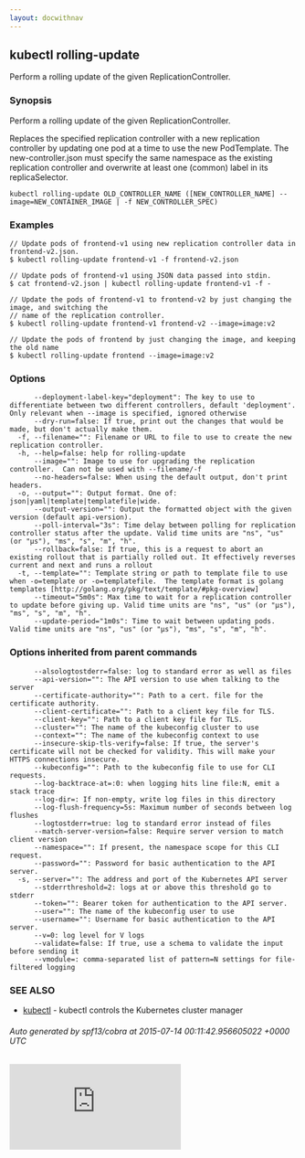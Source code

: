 ```yaml
---
layout: docwithnav
---
```

<!-- BEGIN MUNGE: UNVERSIONED_WARNING -->


<!-- END MUNGE: UNVERSIONED_WARNING -->
## kubectl rolling-update

Perform a rolling update of the given ReplicationController.

### Synopsis


Perform a rolling update of the given ReplicationController.

Replaces the specified replication controller with a new replication controller by updating one pod at a time to use the
new PodTemplate. The new-controller.json must specify the same namespace as the
existing replication controller and overwrite at least one (common) label in its replicaSelector.

```
kubectl rolling-update OLD_CONTROLLER_NAME ([NEW_CONTROLLER_NAME] --image=NEW_CONTAINER_IMAGE | -f NEW_CONTROLLER_SPEC)
```

### Examples

```
// Update pods of frontend-v1 using new replication controller data in frontend-v2.json.
$ kubectl rolling-update frontend-v1 -f frontend-v2.json

// Update pods of frontend-v1 using JSON data passed into stdin.
$ cat frontend-v2.json | kubectl rolling-update frontend-v1 -f -

// Update the pods of frontend-v1 to frontend-v2 by just changing the image, and switching the
// name of the replication controller.
$ kubectl rolling-update frontend-v1 frontend-v2 --image=image:v2

// Update the pods of frontend by just changing the image, and keeping the old name
$ kubectl rolling-update frontend --image=image:v2

```

### Options

```
      --deployment-label-key="deployment": The key to use to differentiate between two different controllers, default 'deployment'.  Only relevant when --image is specified, ignored otherwise
      --dry-run=false: If true, print out the changes that would be made, but don't actually make them.
  -f, --filename="": Filename or URL to file to use to create the new replication controller.
  -h, --help=false: help for rolling-update
      --image="": Image to use for upgrading the replication controller.  Can not be used with --filename/-f
      --no-headers=false: When using the default output, don't print headers.
  -o, --output="": Output format. One of: json|yaml|template|templatefile|wide.
      --output-version="": Output the formatted object with the given version (default api-version).
      --poll-interval="3s": Time delay between polling for replication controller status after the update. Valid time units are "ns", "us" (or "µs"), "ms", "s", "m", "h".
      --rollback=false: If true, this is a request to abort an existing rollout that is partially rolled out. It effectively reverses current and next and runs a rollout
  -t, --template="": Template string or path to template file to use when -o=template or -o=templatefile.  The template format is golang templates [http://golang.org/pkg/text/template/#pkg-overview]
      --timeout="5m0s": Max time to wait for a replication controller to update before giving up. Valid time units are "ns", "us" (or "µs"), "ms", "s", "m", "h".
      --update-period="1m0s": Time to wait between updating pods. Valid time units are "ns", "us" (or "µs"), "ms", "s", "m", "h".
```

### Options inherited from parent commands

```
      --alsologtostderr=false: log to standard error as well as files
      --api-version="": The API version to use when talking to the server
      --certificate-authority="": Path to a cert. file for the certificate authority.
      --client-certificate="": Path to a client key file for TLS.
      --client-key="": Path to a client key file for TLS.
      --cluster="": The name of the kubeconfig cluster to use
      --context="": The name of the kubeconfig context to use
      --insecure-skip-tls-verify=false: If true, the server's certificate will not be checked for validity. This will make your HTTPS connections insecure.
      --kubeconfig="": Path to the kubeconfig file to use for CLI requests.
      --log-backtrace-at=:0: when logging hits line file:N, emit a stack trace
      --log-dir=: If non-empty, write log files in this directory
      --log-flush-frequency=5s: Maximum number of seconds between log flushes
      --logtostderr=true: log to standard error instead of files
      --match-server-version=false: Require server version to match client version
      --namespace="": If present, the namespace scope for this CLI request.
      --password="": Password for basic authentication to the API server.
  -s, --server="": The address and port of the Kubernetes API server
      --stderrthreshold=2: logs at or above this threshold go to stderr
      --token="": Bearer token for authentication to the API server.
      --user="": The name of the kubeconfig user to use
      --username="": Username for basic authentication to the API server.
      --v=0: log level for V logs
      --validate=false: If true, use a schema to validate the input before sending it
      --vmodule=: comma-separated list of pattern=N settings for file-filtered logging
```

### SEE ALSO
* [kubectl](kubectl.html)	 - kubectl controls the Kubernetes cluster manager

###### Auto generated by spf13/cobra at 2015-07-14 00:11:42.956605022 +0000 UTC


<!-- BEGIN MUNGE: GENERATED_ANALYTICS -->
[![Analytics](https://kubernetes-site.appspot.com/UA-36037335-10/GitHub/docs/user-guide/kubectl/kubectl_rolling-update.md?pixel)]()
<!-- END MUNGE: GENERATED_ANALYTICS -->
